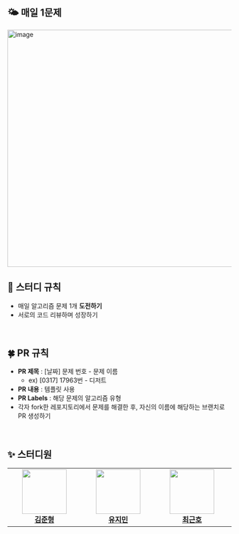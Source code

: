 ## 🌤️ 매일 1문제
<img width="700" height="533" alt="image" src="https://github.com/user-attachments/assets/d089a133-1ad9-4b9b-9a29-bc1dcb4f41cc" />



<br/>

## 🧀 스터디 규칙
- 매일 알고리즘 문제 1개 **도전하기**
- 서로의 코드 리뷰하며 성장하기

<br/>

## 🍀 PR 규칙

- **PR 제목** : [날짜] 문제 번호 - 문제 이름
    - ex) [0317] 17963번 - 디저트
- **PR 내용** : 템플릿 사용
- **PR Labels** : 해당 문제의 알고리즘 유형
- 각자 fork한 레포지토리에서 문제를 해결한 후, 자신의 이름에 해당하는 브랜치로 PR 생성하기

<br/>

## ✨ 스터디원
<table>
    <tr align="center">
        <td style="min-width: 150px;">
            <a href="https://github.com/Gothax">
              <img src="https://github.com/Gothax.png" width="100">
              <br />
              <b>김준형</b>
            </a>
        </td>
        <td style="min-width: 150px;">
            <a href="https://github.com/jiminnimij">
              <img src="https://github.com/jiminnimij.png" width="100">
              <br />
              <b>유지민</b>
            </a>
        </td>
        <td style="min-width: 150px;">
            <a href="https://github.com/WithFortuna">
              <img src="https://github.com/WithFortuna.png" width="100">
              <br />
              <b>최근호</b>
            </a>
        </td>
        <td style="min-width: 150px;">
            <a href="https://github.com/choiseoji">
              <img src="https://github.com/choiseoji.png" width="100">
              <br />
              <b>최서지</b>
            </a>
        </td>
        <td style="min-width: 150px;">
            <a href="https://github.com/seoahS01">
              <img src="https://github.com/seoahS01.png" width="100">
              <br />
              <b>황서아</b>
            </a>
        </td>
        <td style="min-width: 150px;">
            <a href="https://github.com/mirupio">
              <img src="https://github.com/mirupio.png" width="100">
              <br />
              <b>박정하</b>
            </a>
        </td>
    </tr>
      <tr align="center">
